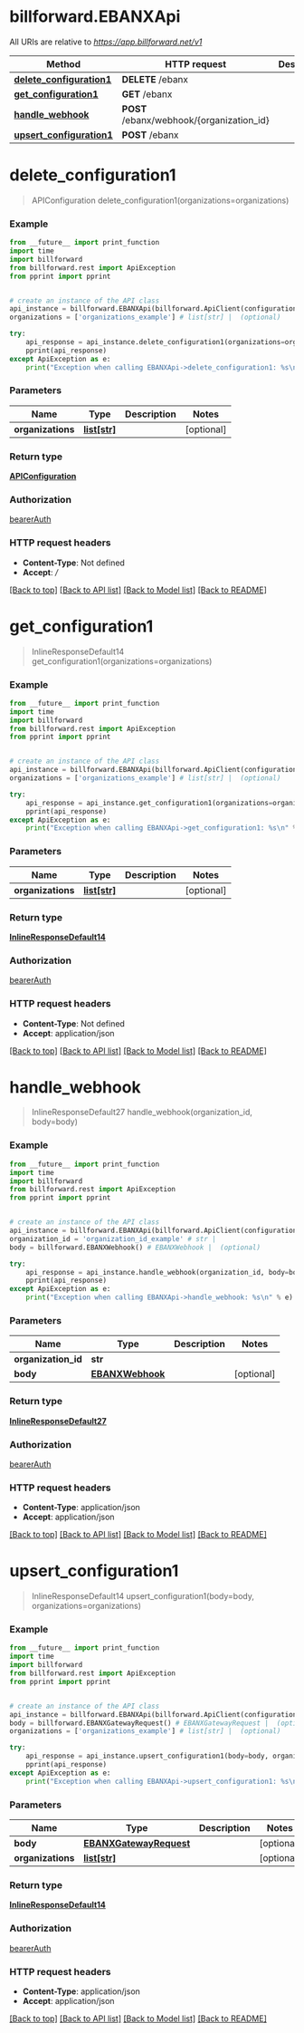 # billforward.EBANXApi

All URIs are relative to *https://app.billforward.net/v1*

Method | HTTP request | Description
------------- | ------------- | -------------
[**delete_configuration1**](EBANXApi.md#delete_configuration1) | **DELETE** /ebanx | 
[**get_configuration1**](EBANXApi.md#get_configuration1) | **GET** /ebanx | 
[**handle_webhook**](EBANXApi.md#handle_webhook) | **POST** /ebanx/webhook/{organization_id} | 
[**upsert_configuration1**](EBANXApi.md#upsert_configuration1) | **POST** /ebanx | 

# **delete_configuration1**
> APIConfiguration delete_configuration1(organizations=organizations)



### Example
```python
from __future__ import print_function
import time
import billforward
from billforward.rest import ApiException
from pprint import pprint


# create an instance of the API class
api_instance = billforward.EBANXApi(billforward.ApiClient(configuration))
organizations = ['organizations_example'] # list[str] |  (optional)

try:
    api_response = api_instance.delete_configuration1(organizations=organizations)
    pprint(api_response)
except ApiException as e:
    print("Exception when calling EBANXApi->delete_configuration1: %s\n" % e)
```

### Parameters

Name | Type | Description  | Notes
------------- | ------------- | ------------- | -------------
 **organizations** | [**list[str]**](str.md)|  | [optional] 

### Return type

[**APIConfiguration**](APIConfiguration.md)

### Authorization

[bearerAuth](../README.md#bearerAuth)

### HTTP request headers

 - **Content-Type**: Not defined
 - **Accept**: */*

[[Back to top]](#) [[Back to API list]](../README.md#documentation-for-api-endpoints) [[Back to Model list]](../README.md#documentation-for-models) [[Back to README]](../README.md)

# **get_configuration1**
> InlineResponseDefault14 get_configuration1(organizations=organizations)



### Example
```python
from __future__ import print_function
import time
import billforward
from billforward.rest import ApiException
from pprint import pprint


# create an instance of the API class
api_instance = billforward.EBANXApi(billforward.ApiClient(configuration))
organizations = ['organizations_example'] # list[str] |  (optional)

try:
    api_response = api_instance.get_configuration1(organizations=organizations)
    pprint(api_response)
except ApiException as e:
    print("Exception when calling EBANXApi->get_configuration1: %s\n" % e)
```

### Parameters

Name | Type | Description  | Notes
------------- | ------------- | ------------- | -------------
 **organizations** | [**list[str]**](str.md)|  | [optional] 

### Return type

[**InlineResponseDefault14**](InlineResponseDefault14.md)

### Authorization

[bearerAuth](../README.md#bearerAuth)

### HTTP request headers

 - **Content-Type**: Not defined
 - **Accept**: application/json

[[Back to top]](#) [[Back to API list]](../README.md#documentation-for-api-endpoints) [[Back to Model list]](../README.md#documentation-for-models) [[Back to README]](../README.md)

# **handle_webhook**
> InlineResponseDefault27 handle_webhook(organization_id, body=body)



### Example
```python
from __future__ import print_function
import time
import billforward
from billforward.rest import ApiException
from pprint import pprint


# create an instance of the API class
api_instance = billforward.EBANXApi(billforward.ApiClient(configuration))
organization_id = 'organization_id_example' # str | 
body = billforward.EBANXWebhook() # EBANXWebhook |  (optional)

try:
    api_response = api_instance.handle_webhook(organization_id, body=body)
    pprint(api_response)
except ApiException as e:
    print("Exception when calling EBANXApi->handle_webhook: %s\n" % e)
```

### Parameters

Name | Type | Description  | Notes
------------- | ------------- | ------------- | -------------
 **organization_id** | **str**|  | 
 **body** | [**EBANXWebhook**](EBANXWebhook.md)|  | [optional] 

### Return type

[**InlineResponseDefault27**](InlineResponseDefault27.md)

### Authorization

[bearerAuth](../README.md#bearerAuth)

### HTTP request headers

 - **Content-Type**: application/json
 - **Accept**: application/json

[[Back to top]](#) [[Back to API list]](../README.md#documentation-for-api-endpoints) [[Back to Model list]](../README.md#documentation-for-models) [[Back to README]](../README.md)

# **upsert_configuration1**
> InlineResponseDefault14 upsert_configuration1(body=body, organizations=organizations)



### Example
```python
from __future__ import print_function
import time
import billforward
from billforward.rest import ApiException
from pprint import pprint


# create an instance of the API class
api_instance = billforward.EBANXApi(billforward.ApiClient(configuration))
body = billforward.EBANXGatewayRequest() # EBANXGatewayRequest |  (optional)
organizations = ['organizations_example'] # list[str] |  (optional)

try:
    api_response = api_instance.upsert_configuration1(body=body, organizations=organizations)
    pprint(api_response)
except ApiException as e:
    print("Exception when calling EBANXApi->upsert_configuration1: %s\n" % e)
```

### Parameters

Name | Type | Description  | Notes
------------- | ------------- | ------------- | -------------
 **body** | [**EBANXGatewayRequest**](EBANXGatewayRequest.md)|  | [optional] 
 **organizations** | [**list[str]**](str.md)|  | [optional] 

### Return type

[**InlineResponseDefault14**](InlineResponseDefault14.md)

### Authorization

[bearerAuth](../README.md#bearerAuth)

### HTTP request headers

 - **Content-Type**: application/json
 - **Accept**: application/json

[[Back to top]](#) [[Back to API list]](../README.md#documentation-for-api-endpoints) [[Back to Model list]](../README.md#documentation-for-models) [[Back to README]](../README.md)

